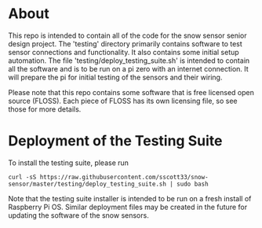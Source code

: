 # About
This repo is intended to contain all of the code for the snow sensor senior
design project. The 'testing' directory primarily contains software to test
sensor connections and functionality. It also contains some initial setup
automation. The file 'testing/deploy_testing_suite.sh' is intended to contain
all the software and is to be run on a pi zero with an internet connection. It
will prepare the pi for initial testing of the sensors and their wiring.

Please note that this repo contains some software that is free licensed open
source (FLOSS). Each piece of FLOSS has its own licensing file, so see those
for more details.

# Deployment of the Testing Suite
To install the testing suite, please run
```
curl -sS https://raw.githubusercontent.com/sscott33/snow-sensor/master/testing/deploy_testing_suite.sh | sudo bash
```

Note that the testing suite installer is intended to be run on a fresh install
of Raspberry Pi OS. Similar deployment files may be created in the future for
updating the software of the snow sensors.
